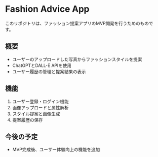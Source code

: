 # Fashion Advice App

このリポジトリは、ファッション提案アプリのMVP開発を行うためのものです。

## 概要
- ユーザーのアップロードした写真からファッションスタイルを提案
- ChatGPTとDALL-E APIを使用
- ユーザー履歴の管理と提案結果の表示

## 機能
1. ユーザー登録・ログイン機能
2. 画像アップロードと属性解析
3. スタイル提案と画像生成
4. 提案履歴の保存

## 今後の予定
- MVP完成後、ユーザー体験向上の機能を追加
